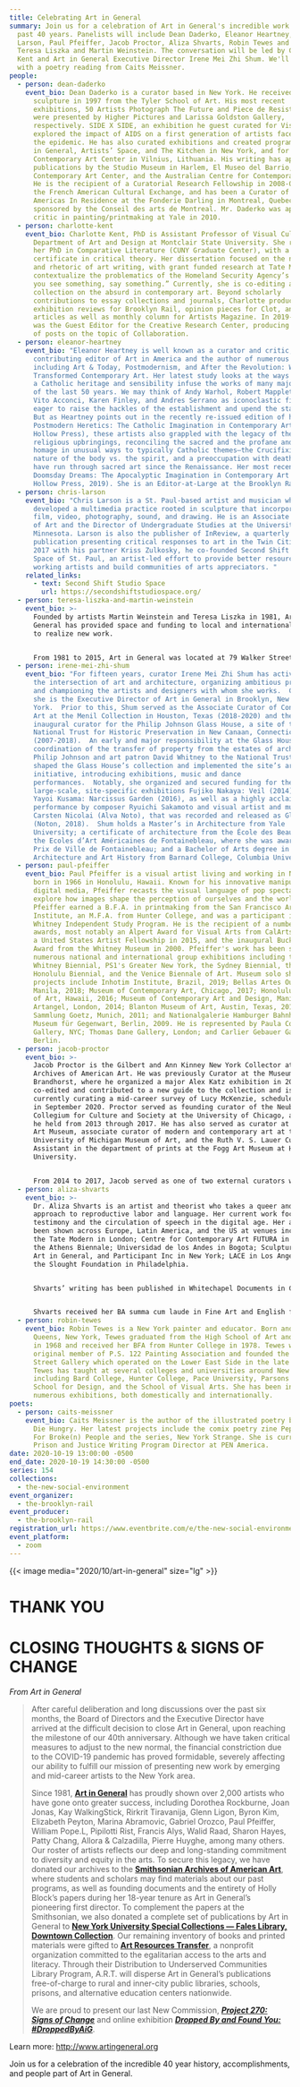 ```yaml
---
title: Celebrating Art in General
summary: Join us for a celebration of Art in General's incredible work over the
  past 40 years. Panelists will include Dean Daderko, Eleanor Heartney, Chris
  Larson, Paul Pfeiffer, Jacob Proctor, Aliza Shvarts, Robin Tewes and founders
  Teresa Liszka and Martin Weinstein. The conversation will be led by Charlotte
  Kent and Art in General Executive Director Irene Mei Zhi Shum. We'll conclude
  with a poetry reading from Caits Meissner.
people:
  - person: dean-daderko
    event_bio: Dean Daderko is a curator based in New York. He received his BFA in
      sculpture in 1997 from the Tyler School of Art. His most recent
      exhibitions, 50 Artists Photograph The Future and Piece de Resistance,
      were presented by Higher Pictures and Larissa Goldston Gallery,
      respectively. SIDE X SIDE, an exhibition he guest curated for Visual AIDS,
      explored the impact of AIDS on a first generation of artists faced with
      the epidemic. He has also curated exhibitions and created programs for Art
      in General, Artists’ Space, and The Kitchen in New York, and for the
      Contemporary Art Center in Vilnius, Lithuania. His writing has appeared in
      publications by the Studio Museum in Harlem, El Museo del Barrio, P.S.1
      Contemporary Art Center, and the Australian Centre for Contemporary Arts.
      He is the recipient of a Curatorial Research Fellowship in 2008-09 from
      the French American Cultural Exchange, and has been a Curator of The
      Americas In Residence at the Fonderie Darling in Montreal, Quebec,
      sponsored by the Conseil des arts de Montreal. Mr. Daderko was appointed
      critic in painting/printmaking at Yale in 2010.
  - person: charlotte-kent
    event_bio: Charlotte Kent, PhD is Assistant Professor of Visual Culture in the
      Department of Art and Design at Montclair State University. She received
      her PhD in Comparative Literature (CUNY Graduate Center), with a
      certificate in critical theory. Her dissertation focused on the narratives
      and rhetoric of art writing, with grant funded research at Tate Modern, to
      contextualize the problematics of the Homeland Security Agency’s claim “if
      you see something, say something.” Currently, she is co-editing a
      collection on the absurd in contemporary art. Beyond scholarly
      contributions to essay collections and journals, Charlotte produces
      exhibition reviews for Brooklyn Rail, opinion pieces for Clot, and feature
      articles as well as monthly column for Artists Magazine. In 2019-2020, she
      was the Guest Editor for the Creative Research Center, producing a series
      of posts on the topic of Collaboration.
  - person: eleanor-heartney
    event_bio: "Eleanor Heartney is well known as a curator and critic, a long-time
      contributing editor of Art in America and the author of numerous books,
      including Art & Today, Postmodernism, and After the Revolution: Women Who
      Transformed Contemporary Art. Her latest study looks at the ways in which
      a Catholic heritage and sensibility infuse the works of many major artists
      of the last 50 years. We may think of Andy Warhol, Robert Mapplethorpe,
      Vito Acconci, Karen Finley, and Andres Serrano as iconoclastic figures,
      eager to raise the hackles of the establishment and upend the status quo.
      But as Heartney points out in the recently re-issued edition of her book
      Postmodern Heretics: The Catholic Imagination in Contemporary Art (Silver
      Hollow Press), these artists also grappled with the legacy of their
      religious upbringings, reconciling the sacred and the profane and paying
      homage in unusual ways to typically Catholic themes—the Crucifixion, the
      nature of the body vs. the spirit, and a preoccupation with death—that
      have run through sacred art since the Renaissance. Her most recent book is
      Doomsday Dreams: The Apocalyptic Imagination in Contemporary Art (Silver
      Hollow Press, 2019). She is an Editor-at-Large at the Brooklyn Rail. "
  - person: chris-larson
    event_bio: "Chris Larson is a St. Paul-based artist and musician who has
      developed a multimedia practice rooted in sculpture that incorporates
      film, video, photography, sound, and drawing. He is an Associate Professor
      of Art and the Director of Undergraduate Studies at the University of
      Minnesota. Larson is also the publisher of InReview, a quarterly print
      publication presenting critical responses to art in the Twin Cities. In
      2017 with his partner Kriss Zulkosky, he co-founded Second Shift Studio
      Space of St. Paul, an artist-led effort to provide better resources to
      working artists and build communities of arts appreciators. "
    related_links:
      - text: Second Shift Studio Space
        url: https://secondshiftstudiospace.org/
  - person: teresa-liszka-and-martin-weinstein
    event_bio: >-
      Founded by artists Martin Weinstein and Teresa Liszka in 1981, Art in
      General has provided space and funding to local and international artists
      to realize new work.


      From 1981 to 2015, Art in General was located at 79 Walker Street in Manhattan, in a six-floor building owned by General Hardware Manufacturing Inc. (formerly General Tools & Instruments LLC), hence the organization’s name. Located at the intersection of three neighborhoods in New York City (Tribeca, SoHo, and Chinatown), Art in General has since its founding been committed to presenting new work by artists of color, women, immigrants and visiting artists. In 2003, Gerry Weinstein, CEO of General Tools & Instruments LLC, donated the storefront to Art in General for use as a gallery. In 2006, the sixth-floor gallery underwent a major renovation by Steven Learner Studios and was re-opened in January 2007 with Le Musée Minuscule, created in honor of New Langton Arts’ former space of the same name. After the building was sold and changed ownership, Art in General temporarily moved to 20 Jay Street/145 Plymouth Street in DUMBO from 2016 to 2020.
  - person: irene-mei-zhi-shum
    event_bio: "For fifteen years, curator Irene Mei Zhi Shum has actively explored
      the intersection of art and architecture, organizing ambitious projects
      and championing the artists and designers with whom she works.  Currently,
      she is the Executive Director of Art in General in Brooklyn, New
      York.  Prior to this, Shum served as the Associate Curator of Contemporary
      Art at the Menil Collection in Houston, Texas (2018-2020) and the
      inaugural curator for the Philip Johnson Glass House, a site of the
      National Trust for Historic Preservation in New Canaan, Connecticut
      (2007-2018).  An early and major responsibility at the Glass House was the
      coordination of the transfer of property from the estates of architect
      Philip Johnson and art patron David Whitney to the National Trust.  Shum
      shaped the Glass House’s collection and implemented the site’s arts
      initiative, introducing exhibitions, music and dance
      performances.  Notably, she organized and secured funding for the
      large-scale, site-specific exhibitions Fujiko Nakaya: Veil (2014) and
      Yayoi Kusama: Narcissus Garden (2016), as well as a highly acclaimed sound
      performance by composer Ryuichi Sakamoto and visual artist and musician
      Carsten Nicolai (Alva Noto), that was recorded and released as Glass
      (Noton, 2018).  Shum holds a Master’s in Architecture from Yale
      University; a certificate of architecture from the École des Beaux-Arts of
      the Ecoles d’Art Américaines de Fontainebleau, where she was awarded the
      Prix de Ville de Fontainebleau; and a Bachelor of Arts degree in
      Architecture and Art History from Barnard College, Columbia University. "
  - person: paul-pfeiffer
    event_bio: Paul Pfeiffer is a visual artist living and working in NYC. He was
      born in 1966 in Honolulu, Hawaii. Known for his innovative manipulation of
      digital media, Pfeiffer recasts the visual language of pop spectacle to
      explore how images shape the perception of ourselves and the world.
      Pfeiffer earned a B.F.A. in printmaking from the San Francisco Art
      Institute, an M.F.A. from Hunter College, and was a participant in the
      Whitney Independent Study Program. He is the recipient of a number of
      awards, most notably an Alpert Award for Visual Arts from CalArts in 2009,
      a United States Artist Fellowship in 2015, and the inaugural Bucksbaum
      Award from the Whitney Museum in 2000. Pfeiffer's work has been seen in
      numerous national and international group exhibitions including the
      Whitney Biennial, PS1's Greater New York, the Sydney Biennial, the
      Honolulu Biennial, and the Venice Biennale of Art. Museum solo shows and
      projects include Inhotim Institute, Brazil, 2019; Bellas Artes Outpost,
      Manila, 2018; Museum of Contemporary Art, Chicago, 2017; Honolulu Museum
      of Art, Hawaii, 2016; Museum of Contemporary Art and Design, Manila, 2015;
      Artangel, London, 2014; Blanton Museum of Art, Austin, Texas, 2012;
      Sammlung Goetz, Munich, 2011; and Nationalgalerie Hamburger Bahnhof –
      Museum für Gegenwart, Berlin, 2009. He is represented by Paula Cooper
      Gallery, NYC; Thomas Dane Gallery, London; and Carlier Gebauer Gallery,
      Berlin.
  - person: jacob-proctor
    event_bio: >-
      Jacob Proctor is the Gilbert and Ann Kinney New York Collector at the
      Archives of American Art. He was previously Curator at the Museum
      Brandhorst, where he organized a major Alex Katz exhibition in 2018,
      co-edited and contributed to a new guide to the collection and is
      currently curating a mid-career survey of Lucy McKenzie, scheduled to open
      in September 2020. Proctor served as founding curator of the Neubauer
      Collegium for Culture and Society at the University of Chicago, a position
      he held from 2013 through 2017. He has also served as curator at the Aspen
      Art Museum, associate curator of modern and contemporary art at the
      University of Michigan Museum of Art, and the Ruth V. S. Lauer Curatorial
      Assistant in the department of prints at the Fogg Art Museum at Harvard
      University. 


      From 2014 to 2017, Jacob served as one of two external curators who advised on the selection of artists and projects for the “Frame,” “Focus,” and “Live” sections of the Frieze Art Fair in both London and New York. He has also served as curator at the Aspen Art Museum, associate curator of modern and contemporary art at the University of Michigan Museum of Art, and the Ruth V. S. Lauer Curatorial Assistant in the department of prints at the Fogg Art Museum at Harvard University. His critical and art historical writings have appeared in Artforum and numerous monographs and exhibition catalogues. 
  - person: aliza-shvarts
    event_bio: >-
      Dr. Aliza Shvarts is an artist and theorist who takes a queer and feminist
      approach to reproductive labor and language. Her current work focuses on
      testimony and the circulation of speech in the digital age. Her artwork
      been shown across Europe, Latin America, and the US at venues including
      the Tate Modern in London; Centre for Contemporary Art FUTURA in Prague;
      the Athens Biennale; Universidad de los Andes in Bogota; SculptureCenter,
      Art in General, and Participant Inc in New York; LACE in Los Angeles; and
      the Slought Foundation in Philadelphia.


      Shvarts’ writing has been published in Whitechapel Documents in Contemporary Art: Practice, The Feminist and Queer Information Studies Reader, TDR/The Drama Review, Women & Performance, and The Brooklyn Rail. She has given talks at numerous institutions including The Whitney Museum, The Brooklyn Museum, Harvard University, McGill University, Stanford University, and UCLA. Not content with appearing only at revered seats of learning, she has also written liner notes for the drone metal band SunnO))) and appeared She has also been a guest commentator on MTV.


      Shvarts received her BA summa cum laude in Fine Art and English from Yale University and her PhD in Performance Studies from New York University, where her dissertation, “The Doom Performative: Aesthetics in the Space of Interdiction,” received the Monroe Lippman Memorial Award for Distinguished Doctoral Dissertation. Shvarts was a 2014 recipient of the Creative Capital | Warhol Foundation Arts Writers Grant, a 2014-2015 Helena Rubinstein Fellow at the Whitney Independent Study Program, a 2017 Critical Writing Fellow at Recess Art, a 2019-20 Fellow at A.I.R Gallery, and a 2020 Artist Fellow at the National Arts Club. She was also a Joan Tisch Teaching Fellow at the Whitney Museum of American Art from 2015-2019, and has served as Faculty in the Leslie-Lohman Museum Queer Artist Fellowship Program since 2019.
  - person: robin-tewes
    event_bio: Robin Tewes is a New York painter and educator. Born and raised in
      Queens, New York, Tewes graduated from the High School of Art and Design
      in 1968 and received her BFA from Hunter College in 1978. Tewes was an
      original member of P.S. 122 Painting Association and founded the Fifth
      Street Gallery which operated on the Lower East Side in the late 1970s.
      Tewes has taught at several colleges and universities around New York City
      including Bard College, Hunter College, Pace University, Parsons the New
      School for Design, and the School of Visual Arts. She has been included in
      numerous exhibitions, both domestically and internationally.
poets:
  - person: caits-meissner
    event_bio: Caits Meissner is the author of the illustrated poetry book Let It
      Die Hungry. Her latest projects include the comix poetry zine Pep Talks
      For Broke(n) People and the series, New York Strange. She is currently the
      Prison and Justice Writing Program Director at PEN America.
date: 2020-10-19 13:00:00 -0500
end_date: 2020-10-19 14:30:00 -0500
series: 154
collections:
  - the-new-social-environment
event_organizer:
  - the-brooklyn-rail
event_producer:
  - the-brooklyn-rail
registration_url: https://www.eventbrite.com/e/the-new-social-environment-154-celebrating-art-in-general-tickets-125645975495
event_platform:
  - zoom
---
```

{{< image media="2020/10/art-in-general" size="lg" >}}

# **THANK YOU**

# **CLOSING THOUGHTS & SIGNS OF CHANGE**

*From Art in General*

> After careful deliberation and long discussions over the past six months, the Board of Directors and the Executive Director have arrived at the difficult decision to close Art in General, upon reaching the milestone of our 40th anniversary. Although we have taken critical measures to adjust to the new normal, the financial constriction due to the COVID-19 pandemic has proved formidable, severely affecting our ability to fulfill our mission of presenting new work by emerging and mid-career artists to the New York area.
>
> Since 1981, **[Art in General](http://www.artingeneral.org)** has proudly shown over 2,000 artists who have gone onto greater success, including Dorothea Rockburne, Joan Jonas, Kay WalkingStick, Rirkrit Tiravanija, Glenn Ligon, Byron Kim, Elizabeth Peyton, Marina Abramovic, Gabriel Orozco, Paul Pfeiffer, William Pope.L, Pipilotti Rist, Francis Alys, Walid Raad, Sharon Hayes, Patty Chang, Allora & Calzadilla, Pierre Huyghe, among many others. Our roster of artists reflects our deep and long-standing commitment to diversity and equity in the arts. To secure this legacy, we have donated our archives to the **[Smithsonian Archives of American Art](https://www.aaa.si.edu/)**, where students and scholars may find materials about our past programs, as well as founding documents and the entirety of Holly Block’s papers during her 18-year tenure as Art in General’s pioneering first director. To complement the papers at the Smithsonian, we also donated a complete set of publications by Art in General to **[New York University Special Collections — Fales Library, Downtown Collection](https://guides.nyu.edu/downtown-collection)**. Our remaining inventory of books and printed materials were gifted to **[Art Resources Transfer](https://www.artresourcestransfer.org/)**, a nonprofit organization committed to the egalitarian access to the arts and literacy. Through their Distribution to Underserved Communities Library Program, A.R.T. will disperse Art in General’s publications free-of-charge to rural and inner-city public libraries, schools, prisons, and alternative education centers nationwide.
>
> We are proud to present our last New Commission, ***[Project 270: Signs of Change](http://www.artingeneral.org/exhibitions/706)*** and online exhibition ***[Dropped By and Found You: #DroppedByAiG](http://www.artingeneral.org/exhibitions/704)***.

Learn more: <http://www.artingeneral.org>

Join us for a celebration of the incredible 40 year history, accomplishments, and people part of Art in General.